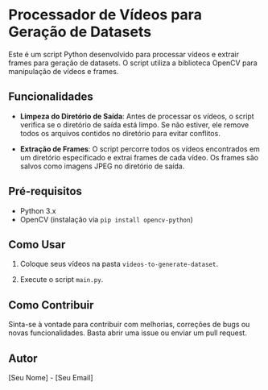 # Processador de Vídeos para Geração de Datasets

Este é um script Python desenvolvido para processar vídeos e extrair frames para geração de datasets. O script utiliza a biblioteca OpenCV para manipulação de vídeos e frames.

## Funcionalidades

- **Limpeza do Diretório de Saída**: Antes de processar os vídeos, o script verifica se o diretório de saída está limpo. Se não estiver, ele remove todos os arquivos contidos no diretório para evitar conflitos.

- **Extração de Frames**: O script percorre todos os vídeos encontrados em um diretório especificado e extrai frames de cada vídeo. Os frames são salvos como imagens JPEG no diretório de saída.

## Pré-requisitos

- Python 3.x
- OpenCV (instalação via `pip install opencv-python`)

## Como Usar

1. Coloque seus vídeos na pasta `videos-to-generate-dataset`.
   
2. Execute o script `main.py`.

## Como Contribuir

Sinta-se à vontade para contribuir com melhorias, correções de bugs ou novas funcionalidades. Basta abrir uma issue ou enviar um pull request.

## Autor

[Seu Nome] - [Seu Email]
